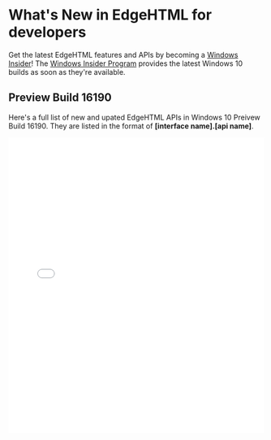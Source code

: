 # What's New in EdgeHTML for developers

Get the latest EdgeHTML features and APIs by becoming a [Windows Insider](https://insider.windows.com/)! The [Windows Insider Program](https://insider.windows.com/) provides the latest Windows 10 builds as soon as they're available.  

## Preview Build 16190

Here's a full list of new and upated EdgeHTML APIs in Windows 10 Preivew Build 16190. They are listed in the format of **[interface name].[api name]**.
 

<iframe height='582' scrolling='no' title='EdgeHTML Preview Build 16190' src='//codepen.io/MicrosoftEdgeDocumentation/embed/dWzRRq/?height=300&theme-id=23761&default-tab=result&embed-version=2' frameborder='no' allowtransparency='true' allowfullscreen='true' style='width: 100%;'>See the Pen <a href='https://codepen.io/MicrosoftEdgeDocumentation/pen/dWzRRq/'>EdgeHTML Preview Build 16190</a> by Microsoft Edge Docs (<a href='http://codepen.io/MicrosoftEdgeDocumentation'>@MicrosoftEdgeDocumentation</a>) on <a href='http://codepen.io'>CodePen</a>.</iframe>